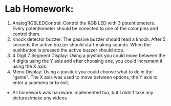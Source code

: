 # Lab Homework:
1. AnalogRGBLEDControl: Control the RGB LED with 3 potentiometers. Every potentiometer should be conected to one of the color pins and control them.
2. Knock detector buzzer: The passive buzzer should read a knock. After 5 seconds the active buzzer should start making sounds. When the pushbutton is pressed the active buzzer should stop.
3. 4 Digit 7 Segment Display: Using a joystick you could move between the 4 digits using the Y axis and after choosing one, you could increment it using the X axis.
4. Menu Display: Using a joystick you could choose what to do in the "game". The X axis was used to move between options, the Y axis to enter a submenu or to exit.

* All homework was hardware implemented too, but I didn't take any pictures/make any videos
